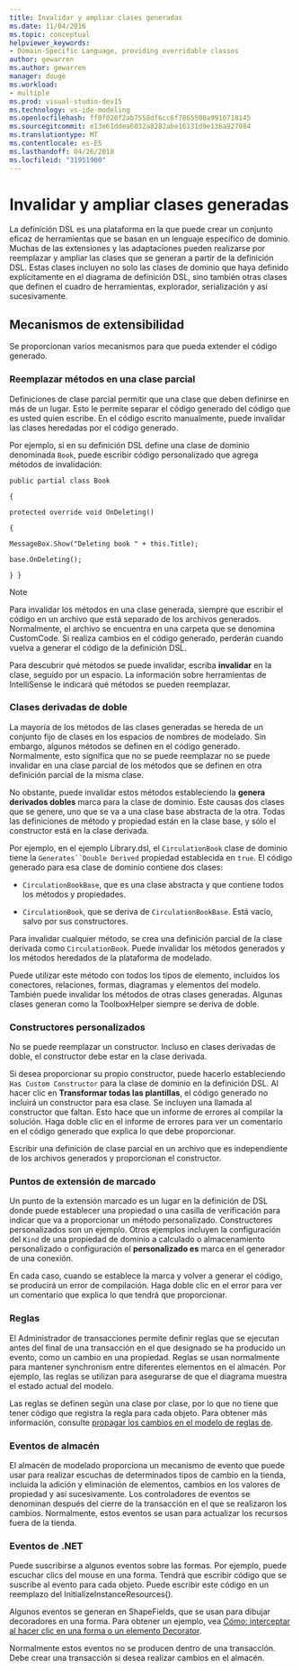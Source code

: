 ```yaml
---
title: Invalidar y ampliar clases generadas
ms.date: 11/04/2016
ms.topic: conceptual
helpviewer_keywords:
- Domain-Specific Language, providing overridable classes
author: gewarren
ms.author: gewarren
manager: douge
ms.workload:
- multiple
ms.prod: visual-studio-dev15
ms.technology: vs-ide-modeling
ms.openlocfilehash: ff0f020f2ab7558df6cc6f7865500a9910718145
ms.sourcegitcommit: e13e61ddea6032a8282abe16131d9e136a927984
ms.translationtype: MT
ms.contentlocale: es-ES
ms.lasthandoff: 04/26/2018
ms.locfileid: "31951900"
---
```

# <a name="overriding-and-extending-the-generated-classes"></a>Invalidar y ampliar clases generadas
La definición DSL es una plataforma en la que puede crear un conjunto eficaz de herramientas que se basan en un lenguaje específico de dominio. Muchas de las extensiones y las adaptaciones pueden realizarse por reemplazar y ampliar las clases que se generan a partir de la definición DSL. Estas clases incluyen no solo las clases de dominio que haya definido explícitamente en el diagrama de definición DSL, sino también otras clases que definen el cuadro de herramientas, explorador, serialización y así sucesivamente.

## <a name="extensibility-mechanisms"></a>Mecanismos de extensibilidad
 Se proporcionan varios mecanismos para que pueda extender el código generado.

### <a name="overriding-methods-in-a-partial-class"></a>Reemplazar métodos en una clase parcial
 Definiciones de clase parcial permitir que una clase que deben definirse en más de un lugar. Esto le permite separar el código generado del código que es usted quien escribe. En el código escrito manualmente, puede invalidar las clases heredadas por el código generado.

 Por ejemplo, si en su definición DSL define una clase de dominio denominada `Book`, puede escribir código personalizado que agrega métodos de invalidación:

 `public partial class Book`

 `{`

 `protected override void OnDeleting()`

 `{`

 `MessageBox.Show("Deleting book " + this.Title);`

 `base.OnDeleting();`

 `} }`

> [!NOTE]
>  Para invalidar los métodos en una clase generada, siempre que escribir el código en un archivo que está separado de los archivos generados. Normalmente, el archivo se encuentra en una carpeta que se denomina CustomCode. Si realiza cambios en el código generado, perderán cuando vuelva a generar el código de la definición DSL.

 Para descubrir qué métodos se puede invalidar, escriba **invalidar** en la clase, seguido por un espacio. La información sobre herramientas de IntelliSense le indicará qué métodos se pueden reemplazar.

### <a name="double-derived-classes"></a>Clases derivadas de doble
 La mayoría de los métodos de las clases generadas se hereda de un conjunto fijo de clases en los espacios de nombres de modelado. Sin embargo, algunos métodos se definen en el código generado. Normalmente, esto significa que no se puede reemplazar no se puede invalidar en una clase parcial de los métodos que se definen en otra definición parcial de la misma clase.

 No obstante, puede invalidar estos métodos estableciendo la **genera derivados dobles** marca para la clase de dominio. Este causas dos clases que se genere, uno que se va a una clase base abstracta de la otra. Todas las definiciones de método y propiedad están en la clase base, y sólo el constructor está en la clase derivada.

 Por ejemplo, en el ejemplo Library.dsl, el `CirculationBook` clase de dominio tiene la `Generates``Double Derived` propiedad establecida en `true`. El código generado para esa clase de dominio contiene dos clases:

-   `CirculationBookBase`, que es una clase abstracta y que contiene todos los métodos y propiedades.

-   `CirculationBook`, que se deriva de `CirculationBookBase`. Está vacío, salvo por sus constructores.

 Para invalidar cualquier método, se crea una definición parcial de la clase derivada como `CirculationBook`. Puede invalidar los métodos generados y los métodos heredados de la plataforma de modelado.

 Puede utilizar este método con todos los tipos de elemento, incluidos los conectores, relaciones, formas, diagramas y elementos del modelo. También puede invalidar los métodos de otras clases generadas. Algunas clases generan como la ToolboxHelper siempre se deriva de doble.

### <a name="custom-constructors"></a>Constructores personalizados
 No se puede reemplazar un constructor. Incluso en clases derivadas de doble, el constructor debe estar en la clase derivada.

 Si desea proporcionar su propio constructor, puede hacerlo estableciendo `Has Custom Constructor` para la clase de dominio en la definición DSL. Al hacer clic en **Transformar todas las plantillas**, el código generado no incluirá un constructor para esa clase. Se incluyen una llamada al constructor que faltan. Esto hace que un informe de errores al compilar la solución. Haga doble clic en el informe de errores para ver un comentario en el código generado que explica lo que debe proporcionar.

 Escribir una definición de clase parcial en un archivo que es independiente de los archivos generados y proporcionan el constructor.

### <a name="flagged-extension-points"></a>Puntos de extensión de marcado
 Un punto de la extensión marcado es un lugar en la definición de DSL donde puede establecer una propiedad o una casilla de verificación para indicar que va a proporcionar un método personalizado. Constructores personalizados son un ejemplo. Otros ejemplos incluyen la configuración del `Kind` de una propiedad de dominio a calculado o almacenamiento personalizado o configuración el **personalizado es** marca en el generador de una conexión.

 En cada caso, cuando se establece la marca y volver a generar el código, se producirá un error de compilación. Haga doble clic en el error para ver un comentario que explica lo que tendrá que proporcionar.

### <a name="rules"></a>Reglas
 El Administrador de transacciones permite definir reglas que se ejecutan antes del final de una transacción en el que designado se ha producido un evento, como un cambio en una propiedad. Reglas se usan normalmente para mantener synchronism entre diferentes elementos en el almacén. Por ejemplo, las reglas se utilizan para asegurarse de que el diagrama muestra el estado actual del modelo.

 Las reglas se definen según una clase por clase, por lo que no tiene que tener código que registra la regla para cada objeto. Para obtener más información, consulte [propagar los cambios en el modelo de reglas de](../modeling/rules-propagate-changes-within-the-model.md).

### <a name="store-events"></a>Eventos de almacén
 El almacén de modelado proporciona un mecanismo de evento que puede usar para realizar escuchas de determinados tipos de cambio en la tienda, incluida la adición y eliminación de elementos, cambios en los valores de propiedad y así sucesivamente. Los controladores de eventos se denominan después del cierre de la transacción en el que se realizaron los cambios. Normalmente, estos eventos se usan para actualizar los recursos fuera de la tienda.

### <a name="net-events"></a>Eventos de .NET
 Puede suscribirse a algunos eventos sobre las formas. Por ejemplo, puede escuchar clics del mouse en una forma. Tendrá que escribir código que se suscribe al evento para cada objeto. Puede escribir este código en un reemplazo del InitializeInstanceResources().

 Algunos eventos se generan en ShapeFields, que se usan para dibujar decoradores en una forma. Para obtener un ejemplo, vea [Cómo: interceptar al hacer clic en una forma o un elemento Decorator](../modeling/how-to-intercept-a-click-on-a-shape-or-decorator.md).

 Normalmente estos eventos no se producen dentro de una transacción. Debe crear una transacción si desea realizar cambios en el almacén.